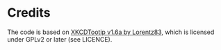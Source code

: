 # Credits

The code is based on [XKCDTootip v1.6a by Lorentz83](https://github.com/Lorentz83/userscripts/tree/master/XKCDTooltip),
which is licensed under GPLv2 or later (see LICENCE).

